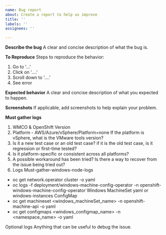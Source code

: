```yaml
---
name: Bug report
about: Create a report to help us improve
title: ''
labels: ''
assignees: ''

---
```


**Describe the bug**
A clear and concise description of what the bug is.

**To Reproduce**
Steps to reproduce the behavior:
1. Go to '...'
2. Click on '....'
3. Scroll down to '....'
4. See error

**Expected behavior**
A clear and concise description of what you expected to happen.

**Screenshots**
If applicable, add screenshots to help explain your problem.

**Must gather logs**
1. WMCO & OpenShift Version 
2. Platform - AWS/Azure/vSphere/Platform=none
If the platform is vSphere,  what is the VMware tools version?
3. Is it a new test case or an old test case?
 if it is the old test case, is it regression or first-time tested? 
4. Is it platform-specific or consistent across all platforms?
5. A possible workaround has been tried? Is there a way to recover from the issue being tried out?
6. Logs
Must-gather-windows-node-logs
- oc get network.operator cluster -o yaml
- oc logs -f deployment/windows-machine-config-operator -n openshift-windows-machine-config-operator
Windows MachineSet yaml or windows-instances ConfigMap
- oc get machineset <windows_machineSet_name> -n openshift-machine-api -o yaml
- oc get configmaps <windows_configmap_name> -n <namespace_name> -o yaml




 Optional logs
	Anything that can be useful to debug the issue.

